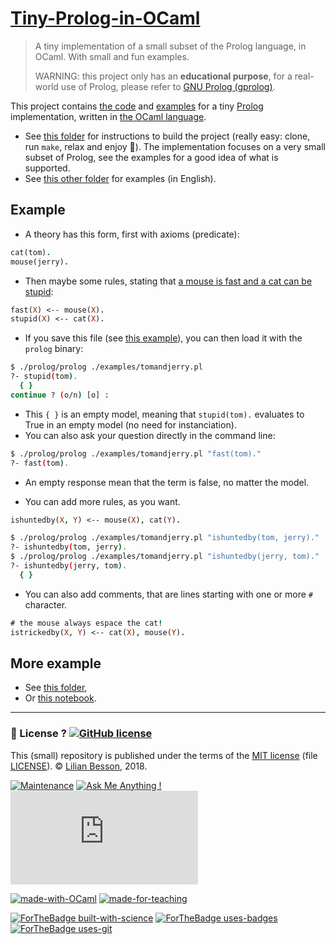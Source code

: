 # [Tiny-Prolog-in-OCaml](https://github.com/Naereen/Tiny-Prolog-in-OCaml)
> A tiny implementation of a small subset of the Prolog language, in OCaml. With small and fun examples.
>
> WARNING: this project only has an **educational purpose**, for a real-world use of Prolog, please refer to [GNU Prolog (gprolog)](http://gprolog.org/).

This project contains [the code](prolog/) and [examples](examples/) for a tiny [Prolog](https://en.wikipedia.org/wiki/Prolog) implementation, written in [the OCaml language](https://ocaml.org/).

- See [this folder](prolog/) for instructions to build the project (really easy: clone, run `make`, relax and enjoy :tada:). The implementation focuses on a very small subset of Prolog, see the examples for a good idea of what is supported.
- See [this other folder](examples/) for examples (in English).

## Example
- A theory has this form, first with axioms (predicate):
```prolog
cat(tom).
mouse(jerry).
```
- Then maybe some rules, stating that [a mouse is fast and a cat can be stupid](https://en.wikipedia.org/wiki/Tom_and_Jerry):
```prolog
fast(X) <-- mouse(X).
stupid(X) <-- cat(X).
```

- If you save this file (see [this example](examples/tomandjerry.pl)), you can then load it with the `prolog` binary:

```bash
$ ./prolog/prolog ./examples/tomandjerry.pl
?- stupid(tom).
  { }
continue ? (o/n) [o] :
```

- This `{ }` is an empty model, meaning that `stupid(tom).` evaluates to True in an empty model (no need for instanciation).
- You can also ask your question directly in the command line:
```bash
$ ./prolog/prolog ./examples/tomandjerry.pl "fast(tom)."
?- fast(tom).
```
- An empty response mean that the term is false, no matter the model.

- You can add more rules, as you want.
```prolog
ishuntedby(X, Y) <-- mouse(X), cat(Y).
```
```bash
$ ./prolog/prolog ./examples/tomandjerry.pl "ishuntedby(tom, jerry)."
?- ishuntedby(tom, jerry).
$ ./prolog/prolog ./examples/tomandjerry.pl "ishuntedby(jerry, tom)."
?- ishuntedby(jerry, tom).
  { }
```

- You can also add comments, that are lines starting with one or more `#` character.
```prolog
# the mouse always espace the cat!
istrickedby(X, Y) <-- cat(X), mouse(Y).
```

## More example
- See [this folder](examples/),
- Or [this notebook](example.ipynb).

---

### :scroll: License ? [![GitHub license](https://img.shields.io/github/license/Naereen/Tiny-Prolog-in-OCaml.svg)](https://github.com/Naereen/Tiny-Prolog-in-OCaml/blob/master/LICENSE)
This (small) repository is published under the terms of the [MIT license](http://lbesson.mit-license.org/) (file [LICENSE](LICENSE)).
© [Lilian Besson](https://GitHub.com/Naereen), 2018.

[![Maintenance](https://img.shields.io/badge/Maintained%3F-yes-green.svg)](https://GitHub.com/Naereen/Tiny-Prolog-in-OCaml/graphs/commit-activity)
[![Ask Me Anything !](https://img.shields.io/badge/Ask%20me-anything-1abc9c.svg)](https://GitHub.com/Naereen/Tiny-Prolog-in-OCaml)
[![Analytics](https://ga-beacon.appspot.com/UA-38514290-17/github.com/Naereen/Tiny-Prolog-in-OCaml/README.md?pixel)](https://GitHub.com/Naereen/Tiny-Prolog-in-OCaml/)

[![made-with-OCaml](https://img.shields.io/badge/Made%20with-OCaml-1f425f.svg)](https://ocaml.org/)
[![made-for-teaching](https://img.shields.io/badge/Made%20for-Teaching-6800ff.svg)](https://perso.crans.org/besson/teach/)

[![ForTheBadge built-with-science](http://ForTheBadge.com/images/badges/built-with-science.svg)](https://GitHub.com/Naereen/)
[![ForTheBadge uses-badges](http://ForTheBadge.com/images/badges/uses-badges.svg)](http://ForTheBadge.com)
[![ForTheBadge uses-git](http://ForTheBadge.com/images/badges/uses-git.svg)](https://GitHub.com/)
